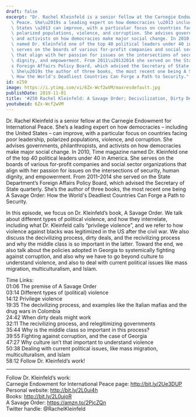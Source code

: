 ```yaml
---
draft: false
excerpt: "Dr. Rachel Kleinfeld is a senior fellow at the Carnegie Endowment for International\
  \ Peace. She\u2019s a leading expert on how democracies \u2013 including the United\
  \ States \u2013 can improve, with a particular focus on countries facing poor leadership,\
  \ polarized populations, violence, and corruption. She advises governments, philanthropists,\
  \ and activists on how democracies make major social change. In 2010, Time magazine\
  \ named Dr. Kleinfeld one of the top 40 political leaders under 40 in America. She\
  \ serves on the boards of various for-profit companies and social sector organizations\
  \ that align with her passion for issues on the intersections of security, human\
  \ dignity, and empowerment. From 2011\u20132014 she served on the State Department\u2019\
  s Foreign Affairs Policy Board, which advised the Secretary of State quarterly.\
  \ She\u2019s the author of three books, the most recent one being A Savage Order:\
  \ How the World's Deadliest Countries Can Forge a Path to Security."
id: e250
image: https://i.ytimg.com/vi/6Zx-Wcf2wVM/maxresdefault.jpg
publishDate: 2019-11-01
title: '#250 Rachel Kleinfeld: A Savage Order; Decivilization, Dirty Deals, And Recivilization'
youtubeid: 6Zx-Wcf2wVM
---
```

Dr. Rachel Kleinfeld is a senior fellow at the Carnegie Endowment for International Peace. She’s a leading expert on how democracies – including the United States – can improve, with a particular focus on countries facing poor leadership, polarized populations, violence, and corruption. She advises governments, philanthropists, and activists on how democracies make major social change. In 2010, Time magazine named Dr. Kleinfeld one of the top 40 political leaders under 40 in America. She serves on the boards of various for-profit companies and social sector organizations that align with her passion for issues on the intersections of security, human dignity, and empowerment. From 2011–2014 she served on the State Department’s Foreign Affairs Policy Board, which advised the Secretary of State quarterly. She’s the author of three books, the most recent one being A Savage Order: How the World's Deadliest Countries Can Forge a Path to Security.

In this episode, we focus on Dr. Kleinfeld’s book, A Savage Order. We talk about different types of political violence, and how they interrelate, including what Dr. Kleinfeld calls “privilege violence”, and we refer to how violence against blacks was legitimized in the US after the civil war. We also discuss the decivilizing process, dirty deals, and the recivilizing process and why the middle class is so important in the latter. Toward the end, we also talk about the policies adopted in Georgia to systemically fighting against corruption, and also why we have to go beyond culture to understand violence, and also to deal with current political issues like mass migration, multiculturalism, and Islam.

Time Links:  
01:06  The premise of A Savage Order  
03:14  Different types of (political) violence  
14:12  Privilege violence  
19:35  The decivilizing process, and examples like the Italian mafias and the drug wars in Colombia  
24:42  When dirty deals might work  
32:11  The recivilizing process, and relegitimizing governments  
35:44  Why is the middle class so important in this process?  
39:55  Fighting against corruption, and the case of Georgia   
47:27  Why culture isn’t that important to understand violence  
50:38  Dealing with current political issues, like mass migration, multiculturalism, and Islam  
58:12  Follow Dr. Kleinfeld’s work!

---

Follow Dr. Kleinfeld’s work:  
Carnegie Endowment for International Peace page: http://bit.ly/2Ue3DUP  
Personal website: http://bit.ly/2L0ui4h  
Books: http://bit.ly/2L0ujoR  
A Savage Order: https://amzn.to/2PjcZQn  
Twitter handle: @RachelKleinfeld

